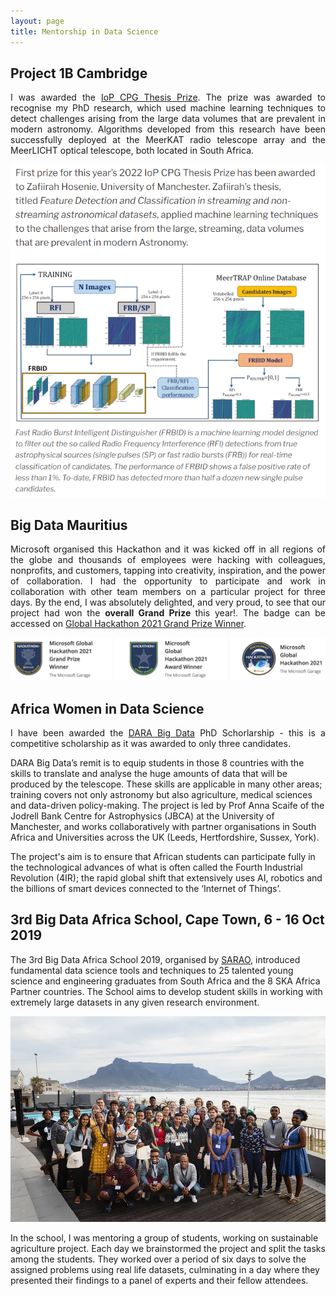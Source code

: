 ```yaml
---
layout: page
title: Mentorship in Data Science
---
```

## Project 1B Cambridge
<p align="justify"> I was awarded the <a href="https://compphysics.org/2022/12/06/zafiirah-hosenie-awarded-iop-cpg-thesis-prize/">IoP CPG Thesis Prize</a>. The prize was awarded to recognise my PhD research, which used machine learning techniques to detect challenges arising from the large data volumes that are prevalent in modern astronomy. Algorithms developed from this research have been successfully deployed at the MeerKAT radio telescope array and the MeerLICHT optical telescope, both located in South Africa.</p>

![Microsoft](/assets/img/IoP-Prize.png)

## Big Data Mauritius
<p align="justify"> Microsoft organised this Hackathon and it was kicked off in all regions of the globe and thousands of employees were hacking with colleagues, nonprofits, and customers, tapping into creativity, inspiration, and the power of collaboration. I had the opportunity to participate and work in collaboration with other team members on a particular project for three days. By the end, I was absolutely delighted, and very proud, to see that our project had won the <b>overall Grand Prize </b> this year!. The badge can be accessed on <a href="https://www.credly.com/badges/dcc85600-ceef-495b-9fd0-0c332171658c">Global Hackathon 2021 Grand Prize Winner</a>.</p>

![Microsoft](/assets/img/certificate-hackathon.png)

## Africa Women in Data Science
<p align="justify"> I have been awarded the <a href="https://www.darabigdata.com/">DARA Big Data</a> PhD Schorlarship - this is a competitive scholarship as it was awarded to only three candidates.
  
DARA Big Data’s remit is to equip students in those 8 countries with the skills to translate and analyse the huge amounts of data that will be produced by the telescope. These skills are applicable in many other areas; training covers not only astronomy but also agriculture, medical sciences and data-driven policy-making. The project is led by Prof Anna Scaife of the Jodrell Bank Centre for Astrophysics (JBCA) at the University of Manchester, and works collaboratively with partner organisations in South Africa and Universities across the UK (Leeds, Hertfordshire, Sussex, York). 

The project's aim is to ensure that African students can participate fully in the technological advances of what is often called the Fourth Industrial Revolution (4IR); the rapid global shift that extensively uses AI, robotics and the billions of smart devices connected to the ‘Internet of Things’. 
</p>

## 3rd Big Data Africa School, Cape Town, 6 - 16 Oct 2019
The 3rd Big Data Africa School 2019, organised by <a href="https://www.sarao.ac.za/media-releases/sarao-upskilling-africas-bright-young-minds-in-big-data/">SARAO</a>, introduced fundamental data science tools and techniques to 25 talented young science and engineering graduates from South Africa and the 8 SKA Africa Partner countries. The School aims to develop student skills in working with extremely large datasets in any given research environment.

![CapeTownBigData](/assets/img/CapeTownBigdata.png)

In the school, I was mentoring a group of students, working on sustainable agriculture project. Each day we brainstormed the project and split the tasks among the students. They worked over a period of six days to solve  the assigned problems using real life datasets, culminating in a day where they presented their findings to a panel of experts and their fellow attendees.
